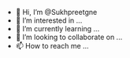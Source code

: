 - 👋 Hi, I’m @Sukhpreetgne
- 👀 I’m interested in ...
- 🌱 I’m currently learning ...
- 💞️ I’m looking to collaborate on ...
- 📫 How to reach me ...

<!---
Sukhpreetgne/Sukhpreetgne is a ✨ special ✨ repository because its `README.md` (this file) appears on your GitHub profile.
You can click the Preview link to take a look at your changes.
--->
